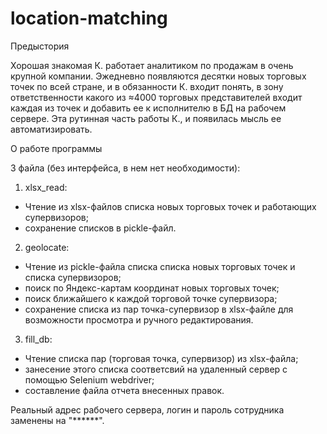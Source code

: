 # location-matching

Предыстория

Хорошая знакомая К. работает аналитиком по продажам в очень крупной компании.
Эжедневно появляются десятки новых торговых точек по всей стране, и в обязанности К. входит понять,
в зону ответственности какого из ≈4000 торговых представителей входит каждая из точек и добавить ее к исполнителю в БД на рабочем сервере.
Эта рутинная часть работы К., и появилась мысль ее автоматизировать.

О работе программы

3 файла (без интерфейса, в нем нет необходимости):
1) xlsx_read:
- Чтение из xlsx-файлов списка новых торговых точек и работающих супервизоров;
- сохранение списков в pickle-файл.
2) geolocate:
- Чтение из pickle-файла списка списка новых торговых точек и списка супервизоров;
- поиск по Яндекс-картам координат новых торговых точек;
- поиск ближайшего к каждой торговой точке супервизора;
- сохранение списка из пар точка-супервизор в xlsx-файле для возможности просмотра и ручного редактирования.
3) fill_db:
- Чтение списка пар (торговая точка, супервизор) из xlsx-файла;
- занесение этого списка соответсвий на удаленный сервер с помощью Selenium webdriver;
- составление файла отчета внесенных правок.

Реальный адрес рабочего сервера, логин и пароль сотрудника заменены на "******".
